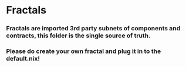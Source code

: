 # Fractals

### Fractals are imported 3rd party subnets of components and contracts, this folder is the single source of truth.

### Please do create your own fractal and plug it in to the default.nix!
